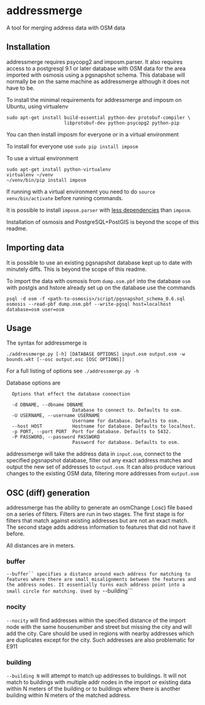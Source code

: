 # addressmerge #

A tool for merging address data with OSM data

## Installation ##

addressmerge requires psycopg2 and imposm.parser. It also requires access to a postgresql 9.1 or later database with OSM data for the area imported with osmosis using a pgsnapshot schema. This database will normally be on the same machine as addressmerge although it does not have to be.

To install the minimal requirements for addressmerge and imposm on Ubuntu, using virtualenv

```
sudo apt-get install build-essential python-dev protobuf-compiler \
					 libprotobuf-dev python-psycopg2 python-pip
```

You can then install imposm for everyone or in a virtual environment

To install for everyone use ```sudo pip install imposm```

To use a virtual environment
```
sudo apt-get install python-virtualenv
virtualenv ~/venv
~/venv/bin/pip install imposm
```
If running with a virtual environment you need to do ```source venv/bin/activate``` before running commands.

It is possible to install ```imposm.parser``` with [less dependencies](http://dev.omniscale.net/imposm.parser/index.html#document-install) than ```imposm```.

Installation of osmosis and PostgreSQL+PostGIS is beyond the scope of this readme.

## Importing data ##

It is possible to use an existing pgsnapshot database kept up to date with minutely diffs. This is beyond the scope of this readme.

To import the data with osmosis from ```dump.osm.pbf``` into the database ```osm``` with postgis and hstore already set up on the database use the commands

```
psql -d osm -f <path-to-osmosis>/script/pgsnapshot_schema_0.6.sql
osmosis --read-pbf dump.osm.pbf --write-pgsql host=localhost database=osm user=osm
```

## Usage ##

The syntax for addressmerge is

```
./addressmerge.py [-h] [DATABASE OPTIONS] input.osm output.osm -w bounds.wkt [--osc output.osc [OSC OPTIONS]]
```
For a full listing of options see ```./addressmerge.py -h```

Database options are

```
  Options that effect the database connection

  -d DBNAME, --dbname DBNAME
                        Database to connect to. Defaults to osm.
  -U USERNAME, --username USERNAME
                        Username for database. Defaults to osm.
  --host HOST           Hostname for database. Defaults to localhost.
  -p PORT, --port PORT  Port for database. Defaults to 5432.
  -P PASSWORD, --password PASSWORD
                        Password for database. Defaults to osm.
```

addressmerge will take the address data in ```input.osm```, connect to the specified pgsnapshot database, filter out any exact address matches and output the new set of addresses to ```output.osm```. It can also produce various changes to the existing OSM data, filtering more addresses from ```output.osm```

## OSC (diff) generation ##

addressmerge has the ability to generate an osmChange (.osc) file based on a series of filters. Filters are run in two stages. The first stage is for filters that match against existing addresses but are not an exact match. The second stage adds address information to features that did not have it before.

All distances are in meters.

### buffer ###

```--buffer`` specifies a distance around each address for matching to features where there are small misalignments between the features and the address nodes. It essentially turns each address point into a small circle for matching. Used by ```--building```

### nocity ###

```--nocity``` will find addresses within the specified distance of the import node with the same housenumber and street but missing the city and will add the city. Care should be used in regions with nearby addresses which are duplicates except for the city. Such addresses are also problematic for E911

### building ###

```--building N``` will attempt to match up addresses to buildings. It will not match to buildings with multiple addr nodes in the import or existing data within N meters of the building or to buildings where there is another building within N meters of the matched address.
